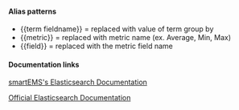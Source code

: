 #### Alias patterns
- {{term fieldname}} = replaced with value of term group by
- {{metric}} = replaced with metric name (ex. Average, Min, Max)
- {{field}} = replaced with the metric field name

#### Documentation links

[smartEMS's Elasticsearch Documentation](http://docs.grafana.org/features/datasources/elasticsearch)

[Official Elasticsearch Documentation](https://www.elastic.co/guide/en/elasticsearch/reference/current/index.html)
